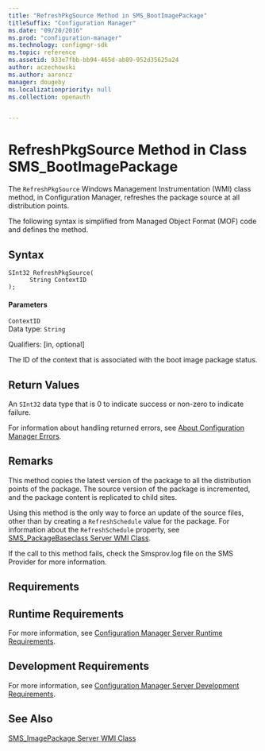 ```yaml
---
title: "RefreshPkgSource Method in SMS_BootImagePackage"
titleSuffix: "Configuration Manager"
ms.date: "09/20/2016"
ms.prod: "configuration-manager"
ms.technology: configmgr-sdk
ms.topic: reference
ms.assetid: 933e7fbb-bb94-465d-ab89-952d35625a24
author: aczechowski
ms.author: aaroncz
manager: dougeby
ms.localizationpriority: null
ms.collection: openauth


---
```

# RefreshPkgSource Method in Class SMS_BootImagePackage
The `RefreshPkgSource` Windows Management Instrumentation (WMI) class method, in Configuration Manager, refreshes the package source at all distribution points.  

 The following syntax is simplified from Managed Object Format (MOF) code and defines the method.  

## Syntax  

```  
SInt32 RefreshPkgSource(  
      String ContextID  
);  
```  

#### Parameters  
 `ContextID`  
 Data type: `String`  

 Qualifiers: [in, optional]  

 The ID of the context that is associated with the boot image package status.  

## Return Values  
 An `SInt32` data type that is 0 to indicate success or non-zero to indicate failure.  

 For information about handling returned errors, see [About Configuration Manager Errors](../../../develop/core/understand/about-configuration-manager-errors.md).  

## Remarks  
 This method copies the latest version of the package to all the distribution points of the package. The source version of the package is incremented, and the package content is replicated to child sites.  

 Using this method is the only way to force an update of the source files, other than by creating a `RefreshSchedule` value for the package. For information about the `RefreshSchedule` property, see [SMS_PackageBaseclass Server WMI Class](../../../develop/reference/core/servers/configure/sms_packagebaseclass-server-wmi-class.md).  

 If the call to this method fails, check the Smsprov.log file on the SMS Provider for more information.  

## Requirements  

## Runtime Requirements  
 For more information, see [Configuration Manager Server Runtime Requirements](../../../develop/core/reqs/server-runtime-requirements.md).  

## Development Requirements  
 For more information, see [Configuration Manager Server Development Requirements](../../../develop/core/reqs/server-development-requirements.md).  

## See Also  
 [SMS_ImagePackage Server WMI Class](../../../develop/reference/osd/sms_imagepackage-server-wmi-class.md)
